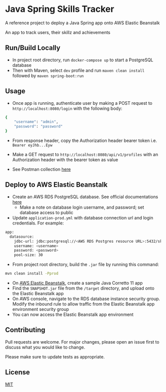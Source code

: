 # Java Spring Skills Tracker

A reference project to deploy a Java Spring app onto AWS Elastic Beanstalk

An app to track users, their skillz and achievements 

## Run/Build Locally

- In project root directory, run `docker-compose up` to start a PostgreSQL database
- Then with Maven, select `dev` profile and run `maven clean install` followed by `maven spring-boot:run`

## Usage  

- Once app is running, authenticate user by making a POST request to `http://localhost:8080/login` with the following body:

```bash
{
    "username": "admin",
    "password": "password"
}
```

- From response header, copy the Authorization header bearer token i.e. `Bearer eyJhb...Eyw`

- Make a GET request to `http://localhost:8080/api/v1/profiles` with an Authorization header with the bearer token as value

- See Postman collection [here](https://www.getpostman.com/collections/b8d3e24049479e11bdbd)

## Deploy to AWS Elastic Beanstalk

- Create an AWS RDS PostgreSQL database. See official documentations [here](https://docs.aws.amazon.com/AmazonRDS/latest/UserGuide/CHAP_GettingStarted.CreatingConnecting.PostgreSQL.html)
   - Make a note on database login username, and password; set database access to public
- Update `application-prod.yml` with database connection url and login credentials. For example:

```bash
app:
  datasource:
    jdbc-url: jdbc:postgresql://<AWS RDS Postgres resource URL>:5432/skillsdb
    username: <username>
    password: <password>
    pool-size: 30
```

- From project root directory, build the `.jar` file by running this command:
```bash
mvn clean install -Pprod
```

- On [AWS Elastic Beanstalk](https://docs.aws.amazon.com/elasticbeanstalk/latest/dg/create_deploy_Java.html), create a sample Java Corretto 11 app
- Find the `SNAPSHOT.jar` file from the `/target` directory, and upload onto the Elastic Beanstalk app
- On AWS console, navigate to the RDS database instance security group. Modify the inbound rule to allow traffic from the Elastic Beanstalk app environment security group
- You can now access the Elastic Beanstalk app environment

## Contributing
Pull requests are welcome. For major changes, please open an issue first to discuss what you would like to change.

Please make sure to update tests as appropriate.

## License
[MIT](https://choosealicense.com/licenses/mit/)



